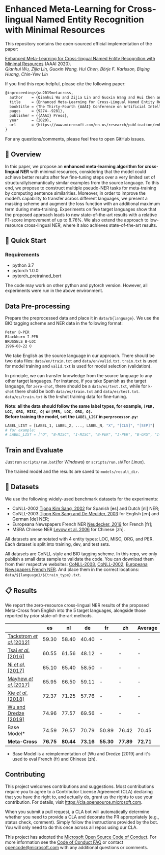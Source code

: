 # Enhanced Meta-Learning for Cross-lingual Named Entity Recognition with Minimal Resources

This repository contains the open-sourced official implementation of the paper:

[Enhanced Meta-Learning for Cross-lingual Named Entity Recognition with Minimal Resources](https://www.microsoft.com/en-us/research/publication/enhanced-meta-learning-for-cross-lingual-named-entity-recognition-with-minimal-resources/) (AAAI 2020).  
_Qianhui Wu, Zijia Lin, Guoxin Wang, Hui Chen, Börje F. Karlsson, Biqing Huang, Chin-Yew Lin_

If you find this repo helpful, please cite the following paper:

```tex
@inproceedings{wu2019metacross,
  author    = {Qianhui Wu and Zijia Lin and Guoxin Wang and Hui Chen and B{\"{o}}rje F. Karlsson and Biqing Huang and Chin{-}Yew Lin},
  title     = {Enhanced Meta-Learning for Cross-Lingual Named Entity Recognition with Minimal Resources},
  booktitle = {The Thirty-Fourth {AAAI} Conference on Artificial Intelligence, {AAAI} 2020},
  pages     = {9274--9281},
  publisher = {{AAAI} Press},
  year      = {2020},
  url       = {https://www.microsoft.com/en-us/research/publication/enhanced-meta-learning-for-cross-lingual-named-entity-recognition-with-minimal-resources/},
}
```

For any questions/comments, please feel free to open GitHub issues.

## 🎥 Overview

In this paper, we propose an **enhanced meta-learning algorithm for cross-lingual NER** with minimal resources, considering that the model could achieve better results after
few ﬁne-tuning steps over a very limited set of structurally/semantically similar examples from the source language.
To this end, we propose to construct multiple pseudo-NER tasks for meta-training by computing sentence similarities.
Moreover, in order to improve the model’s capability to transfer across different languages, we present a masking scheme and augment the loss function with an additional maximum term during meta-training.
Experiments on ﬁve target languages show that the proposed approach leads to new state-of-the-art results with a relative F1-score improvement of up to 8.76%.
We also extend the approach to low-resource cross-lingual NER, where it also achieves state-of-the-art results.

## 🎯 Quick Start

### Requirements

- python 3.7
- pytorch 1.0.0
- pytorch_pretrained_bert

The code may work on other python and pytorch version. However, all experiments were run in the above environment.

## Data Pre-processing

Prepare the preprocessed data and place it in `data/${language}`.
We use the BIO tagging scheme and NER data in the following format:

```txt
Peter B-PER
Blackburn I-PER
BRUSSELS B-LOC
1996-08-22 O
```

We take English as the source language in our approach.
There should be two data files: `data/en/train.txt` and `data/en/valid.txt`.
`train.txt` is used for model training and `valid.txt` is used for model selection (validation).

In principle, we can transfer knowledge from the source language to any other target languages.
For instance, if you take Spanish as the target language, for `zero-shot`, there should be a `data/es/test.txt`, while for `k-shot` there shold be both `data/es/train.txt` and `data/es/test.txt`. `data/es/train.txt` is the k-shot training data for fine-tuning.

**Note: all the data should follow the same label types, for example, `[PER, LOC, ORG, MISC, O]` or `[PER, LOC, ORG, O]`.**  
**Before training the model, set the `LABEL_LIST` in `perprocessor.py`:**

```python
LABEL_LIST = [LABEL_1, LABEL_2, ..., LABEL_N, "X", "[CLS]", "[SEP]"]
# for example:
# LABEL_LIST = ["O", "B-MISC", "I-MISC", "B-PER", "I-PER", "B-ORG", "I-ORG", "B-LOC", "I-LOC", "X", "[CLS]", "[SEP]"]
```

## Train and Evaluate

Just run `scripts/run.bat`(for _Windows_) or `scripts/run.sh`(For _Linux_).

The trained model and the results are saved to `models/result_dir`.

## 🍯 Datasets

We use the following widely-used benchmark datasets for the experiments:

- CoNLL-2002 [Tjong Kim Sang, 2002](https://www.aclweb.org/anthology/W02-2024/) for Spanish [es] and Dutch [nl] NER;
- CoNLL-2003 [Tjong Kim Sang and De Meulder, 2003](https://www.aclweb.org/anthology/W03-0419/) for English [en] and German [de] NER;
- Europeana Newspapers French NER [Neudecker, 2016](https://www.aclweb.org/anthology/L16-1689/) for French [fr];
- MSRA Chinese NER [Levow et al. 2006](https://www.aclweb.org/anthology/W06-0115/) for Chinese [zh].

All datasets are annotated with 4 entity types: LOC, MISC, ORG, and PER. Each dataset is split into training, dev, and test sets.

All datasets are CoNLL-style and BIO tagging scheme. In this repo, we only publish a small data sample to validate the code.
You can download them from their respective websites: [CoNLL-2003](http://www.cnts.ua.ac.be/conll2003/ner.tgz), [CoNLL-2002](http://www.cnts.ua.ac.be/conll2002/ner.tgz), [Europeana Newspapers French NER](https://github.com/EuropeanaNewspapers/ner-corpora).
And place them in the correct locations: `data/${language}/${train_type}.txt`.

## 📋 Results

We report the zero-resource cross-lingual NER results of the proposed Meta-Cross from English into the 5 target languages, alongside those reported by prior state-of-the-art methods.

|                                                                          | es        | nl        | de        | fr        | zh        | Average   |
| ------------------------------------------------------------------------ | --------- | --------- | --------- | --------- | --------- | --------- |
| [Tackstrom _et_ _al_.[2012]](https://www.aclweb.org/anthology/N12-1052/) | 59.30     | 58.40     | 40.40     | -         | -         | -         |
| [Tsai _et_ _al_.[2016]](https://www.aclweb.org/anthology/K16-1022/)      | 60.55     | 61.56     | 48.12     | -         | -         | -         |
| [Ni _et_ _al_.[2017]](https://www.aclweb.org/anthology/P17-1135/)        | 65.10     | 65.40     | 58.50     | -         | -         | -         |
| [Mayhew _et_ _al_.[2017]](https://www.aclweb.org/anthology/D17-1269/)    | 65.95     | 66.50     | 59.11     | -         | -         | -         |
| [Xie _et_ _al_.[2018]](https://www.aclweb.org/anthology/D18-1034/)       | 72.37     | 71.25     | 57.76     | -         | -         | -         |
| [Wu and Dredze [2019]](https://www.aclweb.org/anthology/D19-1077/)       | 74.96     | 77.57     | 69.56     | -         | -         | -         |
| Base Model*                                                              | 74.59     | 79.57     | 70.79     | 50.89     | 76.42     | 70.45     |
| **Meta-Cross**                                                           | **76.75** | **80.44** | **73.16** | **55.30** | **77.89** | **72.71** |

* Base Model is a reimplementation of [Wu and Dredze [2019] and it's used to eval French (fr) and Chinese (zh).

## Contributing

This project welcomes contributions and suggestions. Most contributions require you to agree to a
Contributor License Agreement (CLA) declaring that you have the right to, and actually do, grant us
the rights to use your contribution. For details, visit https://cla.opensource.microsoft.com.

When you submit a pull request, a CLA bot will automatically determine whether you need to provide
a CLA and decorate the PR appropriately (e.g., status check, comment). Simply follow the instructions
provided by the bot. You will only need to do this once across all repos using our CLA.

This project has adopted the [Microsoft Open Source Code of Conduct](https://opensource.microsoft.com/codeofconduct/).
For more information see the [Code of Conduct FAQ](https://opensource.microsoft.com/codeofconduct/faq/) or
contact [opencode@microsoft.com](mailto:opencode@microsoft.com) with any additional questions or comments.
